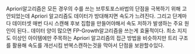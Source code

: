 Apriori알고리즘은 모든 경우의 수를 쓰는 브루토포스바법의 단점을 극복하기 위해 고안되었는데 Apriori 알고리즘도 데이터가 방대해지면 속도가 느려진다. 그리고 단계마다 데이터셋 매번 다시 스캔해 후보 집합을 만들어야해서 속도 저하가 발생하는 주요 원인이 된다..
데이터 양이 많으면 FP-Growth알고리즘을 쓰는게 효율적이다.
최소 지지도 이상인 아이템에만 주목하는 Apriori 알고리즘의 접근 방법을 비슷하지만 트리 구조를 활용해 속도를 개선시킴
반복스캔하는것을 막아서 단점을 보완할수있다.
